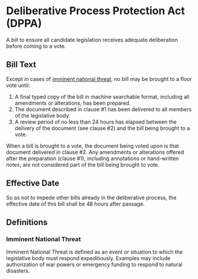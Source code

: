 # Deliberative Process Protection Act (DPPA)

A bill to ensure all candidate legislation receives adequate deliberation before coming to a vote.

## Bill Text

Except in cases of [imminent national threat](#imminent-national-threat), no bill may be brought to a floor vote until:

1. A final typed copy of the bill in machine searchable format, including all amendments or alterations, has been prepared.
2. The document described in clause #1 has been delivered to all members of the legislative body.
3. A review period of no less than 24 hours has elapsed between the delivery of the document (see clause #2) and the bill being brought to a vote.

When a bill is brought to a vote, the document being voted upon is that document delivered in clause #2. Any amendments or alterations offered after the preparation (clause #1), including annotations or hand-written notes, are not considered part of the bill being brought to vote.

## Effective Date
So as not to impede other bills already in the deliberative process, the effective date of this bill shall be 48 hours after passage.

## Definitions
### Imminent National Threat

Imminent National Threat is defined as an event or situation to which the legislative body must respond expeditiously. Examples may include authorization of war powers or emergency funding to respond to natural disasters.

